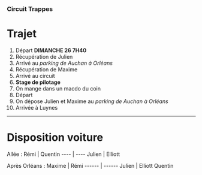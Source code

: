### Circuit Trappes
# Trajet

1. Départ **DIMANCHE 26 7H40**
2. Récupération de Julien
3. Arrivé au *parking de Auchan à Orléans*
4. Récupération de Maxime
5. Arrivé au circuit
6. **Stage de pilotage**
7. On mange dans un macdo du coin
8. Départ
9. On dépose Julien et Maxime au *parking de Auchan à Orléans*
10. Arrivée à Luynes

---

# Disposition voiture

Allée :
Rémi | Quentin
---- | ----
Julien | Elliott

Après Orléans :
Maxime | Rémi
------ | ------
Julien | Elliott Quentin
